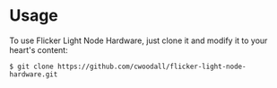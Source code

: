 # Usage

To use Flicker Light Node Hardware, just clone it and modify it to your heart's content:

    $ git clone https://github.com/cwoodall/flicker-light-node-hardware.git
